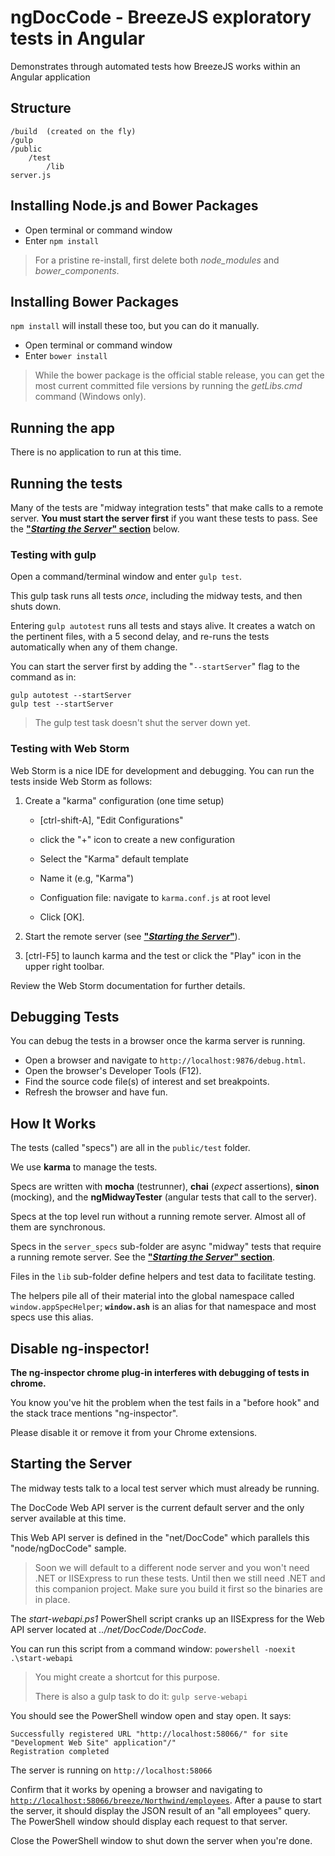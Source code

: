 # ngDocCode - BreezeJS exploratory tests in Angular

Demonstrates through automated tests how BreezeJS works within an Angular application 

## Structure
	/build 	(created on the fly)
	/gulp	
	/public
		/test
			/lib
    server.js
	

## Installing Node.js and Bower Packages

- Open terminal or command window
- Enter `npm install`

>For a pristine re-install, first delete both *node_modules* and *bower_components*.

## Installing Bower Packages
`npm install` will install these too, but you can do it manually.

- Open terminal or command window
- Enter `bower install`

>While the bower package is the official stable release, you can
get the most current committed file versions by running the
*getLibs.cmd* command (Windows only).

## Running the app
There is no application to run at this time.

## Running the tests

Many of the tests are "midway integration tests" that make calls to a remote server. **You must start the server first** if you want these tests to pass. See the **["*Starting the Server*" section](#startServer)** below.

<a name="gulpTest"></a>
### Testing with gulp

Open a command/terminal window and enter `gulp test`.

This gulp task runs all tests *once*, including the midway tests, and then shuts down.

Entering `gulp autotest` runs all tests and stays alive. It creates a watch on the pertinent files, with a 5 second delay, and re-runs the tests automatically when any of them change.

You can start the server first by adding the "`--startServer`" flag
to the command as in:

	gulp autotest --startServer
	gulp test --startServer

>The gulp test task doesn't shut the server down yet.

<a name="webstormTest"></a>
### Testing with Web Storm

Web Storm is a nice IDE for development and debugging. You can run the tests inside Web Storm as follows:

1. Create a "karma" configuration (one time setup)

	* [ctrl-shift-A], "Edit Configurations"
	
    * click the "+" icon to create a new configuration

    * Select the "Karma" default template
    
    * Name it (e.g, "Karma")
    
	* Configuation file: navigate to `karma.conf.js` at root level
	
    * Click [OK].

1. Start the remote server (see **["*Starting the Server*"](#startServer)**).

1. [ctrl-F5] to launch karma and the test or click the "Play" icon in the upper right toolbar.

Review the Web Storm documentation for further details.

## Debugging Tests

You can debug the tests in a browser once the karma server is running.

* Open a browser and navigate to `http://localhost:9876/debug.html`.
* Open the browser's Developer Tools (F12).
* Find the source code file(s) of interest and set breakpoints.
* Refresh the browser and have fun.

## How It Works

The tests (called "specs") are all in the `public/test` folder.

We use **karma** to manage the tests.

Specs are written with **mocha** (testrunner), **chai** (*expect* assertions), **sinon** (mocking), and the **ngMidwayTester** (angular tests that call to the server).

Specs at the top level run without a running remote server. Almost all of them are synchronous. 

Specs in the `server_specs` sub-folder are async "midway" tests that require  a running remote server. See the **["*Starting the Server*" section](#startServer)**.

Files in the `lib` sub-folder define helpers and test data to facilitate testing.

The helpers pile all of their material into the global namespace called `window.appSpecHelper`; **`window.ash`** is an alias for that namespace and most specs use this alias.


## Disable ng-inspector!
**The ng-inspector chrome plug-in interferes with debugging of tests in chrome.**

You know you've hit the problem when the test fails in a "before hook" and the stack trace mentions "ng-inspector".

Please disable it or remove it from your Chrome extensions.

<a id="startServer"></a>
## Starting the Server

The midway tests talk to a local test server which must already be running.
 
The DocCode Web API server is the current default server and the only server available at this time.


This Web API server is defined in the "net/DocCode" which parallels this "node/ngDocCode" sample.

>Soon we will default to a different node server and you won't need .NET or IISExpress to run these tests.
Until then we still need .NET and this companion
project. Make sure you build it first so the binaries are in place.


The *start-webapi.ps1* PowerShell script cranks up an IISExpress for the Web API server located at 
*../net/DocCode/DocCode*.  

You can run this script from a command window: `powershell -noexit .\start-webapi`
    
>You might create a shortcut for this purpose.
>
>There is also a gulp task to do it: `gulp serve-webapi`

You should see the PowerShell window open and stay open. It says:

    Successfully registered URL "http://localhost:58066/" for site "Development Web Site" application"/"
    Registration completed

The server is running on `http://localhost:58066`

Confirm that it works by opening a browser and navigating to [`http://localhost:58066/breeze/Northwind/employees`](http://localhost:58066/breeze/Northwind/employees). 
After a pause to start the server, it should display the JSON result of an "all employees" query. The PowerShell window should display each request to that server.

Close the PowerShell window to shut down the server when you're done.



